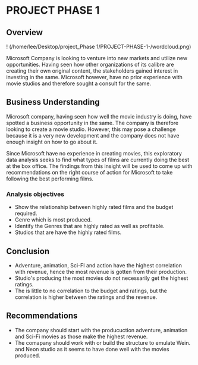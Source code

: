 # PROJECT PHASE 1

## Overview 

! (/home/lee/Desktop/project_Phase 1/PROJECT-PHASE-1-/wordcloud.png)

Microsoft Company is looking to venture into new markets and utilize new opportunities. Having seen how other organizations of its calibre are creating their own original content, the stakeholders gained interest in investing in the same. Microsoft however, have no prior experience with movie studios and therefore sought a consult for the same.

## Business Understanding

Microsoft company, having seen how well the movie industry is doing, have spotted a business opportunity in the same. The company is therefore looking to create a movie studio. However, this may pose a challenge because it is a very new development and the company does not have enough insight on how to go about it.

Since Microsoft have no experience in creating movies, this exploratory data analysis seeks to find what types of films are currently doing the best at the box office. The findings from this insight will be used to come up with recommendations on the right course of action for Microsoft to take following the best performing films.


### Analysis objectives

* Show the relationship between highly rated films and the budget required. 
* Genre which is most produced.  
* Identify the Genres that are highly rated as well as profitable.
* Studios that are have the highly rated films.  

## Conclusion

* Adventure, animation, Sci-FI and action have the highest correlation with revenue, hence the most revenue is gotten from their production.
* Studio's producing the most movies do not necessarily get the highest ratings.
* The is little to no correlation to the budget and ratings, but the correlation is higher between the ratings and the revenue.


## Recommendations

* The company should start with the producuction adventure, animation and Sci-Fi movies as those make the highest revenue.
* The comapany should work with or build the structure to emulate Wein. and Neon studio as it seems to have done well with the movies produced.



